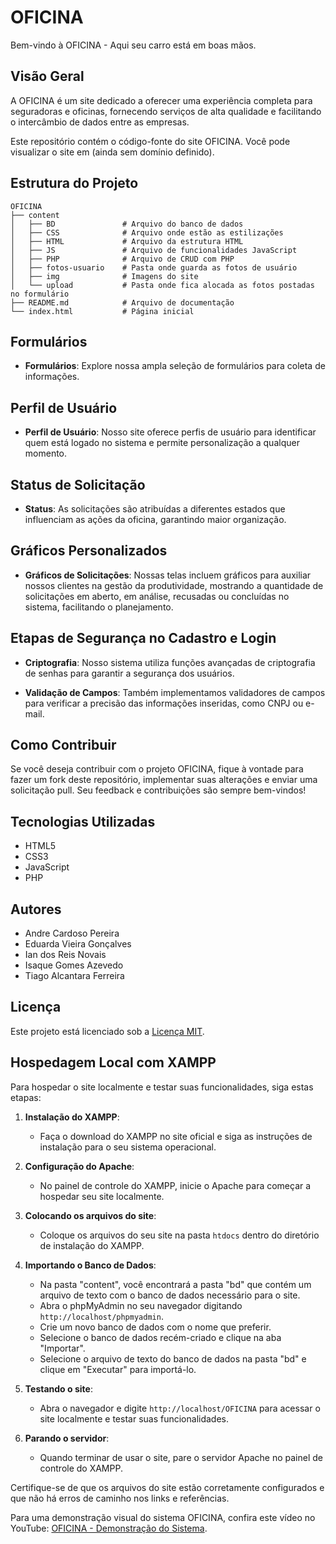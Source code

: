 

# OFICINA

Bem-vindo à OFICINA - Aqui seu carro está em boas mãos.

## Visão Geral

A OFICINA é um site dedicado a oferecer uma experiência completa para seguradoras e oficinas, fornecendo serviços de alta qualidade e facilitando o intercâmbio de dados entre as empresas.

Este repositório contém o código-fonte do site OFICINA. Você pode visualizar o site em (ainda sem domínio definido).

## Estrutura do Projeto

```plaintext
OFICINA
├── content
│   ├── BD               # Arquivo do banco de dados
│   ├── CSS              # Arquivo onde estão as estilizações
│   ├── HTML             # Arquivo da estrutura HTML
│   ├── JS               # Arquivo de funcionalidades JavaScript
│   ├── PHP              # Arquivo de CRUD com PHP
│   ├── fotos-usuario    # Pasta onde guarda as fotos de usuário
│   ├── img              # Imagens do site
│   └── upload           # Pasta onde fica alocada as fotos postadas no formulário
├── README.md            # Arquivo de documentação
└── index.html           # Página inicial
```

## Formulários

- **Formulários**: Explore nossa ampla seleção de formulários para coleta de informações.

## Perfil de Usuário

- **Perfil de Usuário**: Nosso site oferece perfis de usuário para identificar quem está logado no sistema e permite personalização a qualquer momento.

## Status de Solicitação

- **Status**: As solicitações são atribuídas a diferentes estados que influenciam as ações da oficina, garantindo maior organização.

## Gráficos Personalizados

- **Gráficos de Solicitações**: Nossas telas incluem gráficos para auxiliar nossos clientes na gestão da produtividade, mostrando a quantidade de solicitações em aberto, em análise, recusadas ou concluídas no sistema, facilitando o planejamento.

## Etapas de Segurança no Cadastro e Login

- **Criptografia**: Nosso sistema utiliza funções avançadas de criptografia de senhas para garantir a segurança dos usuários.

- **Validação de Campos**: Também implementamos validadores de campos para verificar a precisão das informações inseridas, como CNPJ ou e-mail.

## Como Contribuir

Se você deseja contribuir com o projeto OFICINA, fique à vontade para fazer um fork deste repositório, implementar suas alterações e enviar uma solicitação pull. Seu feedback e contribuições são sempre bem-vindos!

## Tecnologias Utilizadas

- HTML5
- CSS3
- JavaScript
- PHP

## Autores

- Andre Cardoso Pereira
- Eduarda Vieira Gonçalves
- Ian dos Reis Novais
- Isaque Gomes Azevedo
- Tiago Alcantara Ferreira

## Licença

Este projeto está licenciado sob a [Licença MIT](LICENSE).

## Hospedagem Local com XAMPP

Para hospedar o site localmente e testar suas funcionalidades, siga estas etapas:

1. **Instalação do XAMPP**:
   - Faça o download do XAMPP no site oficial e siga as instruções de instalação para o seu sistema operacional.

2. **Configuração do Apache**:
   - No painel de controle do XAMPP, inicie o Apache para começar a hospedar seu site localmente.

3. **Colocando os arquivos do site**:
   - Coloque os arquivos do seu site na pasta `htdocs` dentro do diretório de instalação do XAMPP.

4. **Importando o Banco de Dados**:
   - Na pasta "content", você encontrará a pasta "bd" que contém um arquivo de texto com o banco de dados necessário para o site.
   - Abra o phpMyAdmin no seu navegador digitando `http://localhost/phpmyadmin`.
   - Crie um novo banco de dados com o nome que preferir.
   - Selecione o banco de dados recém-criado e clique na aba "Importar".
   - Selecione o arquivo de texto do banco de dados na pasta "bd" e clique em "Executar" para importá-lo.

5. **Testando o site**:
   - Abra o navegador e digite `http://localhost/OFICINA` para acessar o site localmente e testar suas funcionalidades.

6. **Parando o servidor**:
   - Quando terminar de usar o site, pare o servidor Apache no painel de controle do XAMPP.

Certifique-se de que os arquivos do site estão corretamente configurados e que não há erros de caminho nos links e referências.

Para uma demonstração visual do sistema OFICINA, confira este vídeo no YouTube: [OFICINA - Demonstração do Sistema](https://www.youtube.com/watch?v=poyHcR9BDFg).

